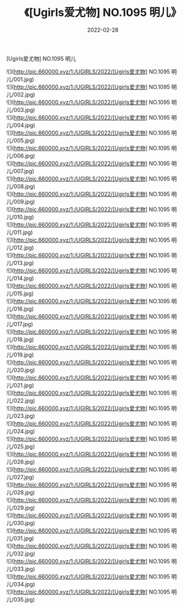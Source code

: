 ﻿---
layout: post
title:  《[Ugirls爱尤物] NO.1095 明儿》
date:   2022-02-28
img: http://pic.660000.xyz/1:/UGIRLS/2022/[Ugirls爱尤物] NO.1095 明儿/000.jpg
categories: [美女, 清纯, 唯美]
---

[Ugirls爱尤物] NO.1095 明儿

 ![](http://pic.660000.xyz/1:/UGIRLS/2022/[Ugirls爱尤物] NO.1095 明儿/001.jpg) <br>![](http://pic.660000.xyz/1:/UGIRLS/2022/[Ugirls爱尤物] NO.1095 明儿/002.jpg) <br>![](http://pic.660000.xyz/1:/UGIRLS/2022/[Ugirls爱尤物] NO.1095 明儿/003.jpg) <br>![](http://pic.660000.xyz/1:/UGIRLS/2022/[Ugirls爱尤物] NO.1095 明儿/004.jpg) <br>![](http://pic.660000.xyz/1:/UGIRLS/2022/[Ugirls爱尤物] NO.1095 明儿/005.jpg) <br>![](http://pic.660000.xyz/1:/UGIRLS/2022/[Ugirls爱尤物] NO.1095 明儿/006.jpg) <br>![](http://pic.660000.xyz/1:/UGIRLS/2022/[Ugirls爱尤物] NO.1095 明儿/007.jpg) <br>![](http://pic.660000.xyz/1:/UGIRLS/2022/[Ugirls爱尤物] NO.1095 明儿/008.jpg) <br>![](http://pic.660000.xyz/1:/UGIRLS/2022/[Ugirls爱尤物] NO.1095 明儿/009.jpg) <br>![](http://pic.660000.xyz/1:/UGIRLS/2022/[Ugirls爱尤物] NO.1095 明儿/010.jpg) <br>![](http://pic.660000.xyz/1:/UGIRLS/2022/[Ugirls爱尤物] NO.1095 明儿/011.jpg) <br>![](http://pic.660000.xyz/1:/UGIRLS/2022/[Ugirls爱尤物] NO.1095 明儿/012.jpg) <br>![](http://pic.660000.xyz/1:/UGIRLS/2022/[Ugirls爱尤物] NO.1095 明儿/013.jpg) <br>![](http://pic.660000.xyz/1:/UGIRLS/2022/[Ugirls爱尤物] NO.1095 明儿/014.jpg) <br>![](http://pic.660000.xyz/1:/UGIRLS/2022/[Ugirls爱尤物] NO.1095 明儿/015.jpg) <br>![](http://pic.660000.xyz/1:/UGIRLS/2022/[Ugirls爱尤物] NO.1095 明儿/016.jpg) <br>![](http://pic.660000.xyz/1:/UGIRLS/2022/[Ugirls爱尤物] NO.1095 明儿/017.jpg) <br>![](http://pic.660000.xyz/1:/UGIRLS/2022/[Ugirls爱尤物] NO.1095 明儿/018.jpg) <br>![](http://pic.660000.xyz/1:/UGIRLS/2022/[Ugirls爱尤物] NO.1095 明儿/019.jpg) <br>![](http://pic.660000.xyz/1:/UGIRLS/2022/[Ugirls爱尤物] NO.1095 明儿/020.jpg) <br>![](http://pic.660000.xyz/1:/UGIRLS/2022/[Ugirls爱尤物] NO.1095 明儿/021.jpg) <br>![](http://pic.660000.xyz/1:/UGIRLS/2022/[Ugirls爱尤物] NO.1095 明儿/022.jpg) <br>![](http://pic.660000.xyz/1:/UGIRLS/2022/[Ugirls爱尤物] NO.1095 明儿/023.jpg) <br>![](http://pic.660000.xyz/1:/UGIRLS/2022/[Ugirls爱尤物] NO.1095 明儿/024.jpg) <br>![](http://pic.660000.xyz/1:/UGIRLS/2022/[Ugirls爱尤物] NO.1095 明儿/025.jpg) <br>![](http://pic.660000.xyz/1:/UGIRLS/2022/[Ugirls爱尤物] NO.1095 明儿/026.jpg) <br>![](http://pic.660000.xyz/1:/UGIRLS/2022/[Ugirls爱尤物] NO.1095 明儿/027.jpg) <br>![](http://pic.660000.xyz/1:/UGIRLS/2022/[Ugirls爱尤物] NO.1095 明儿/028.jpg) <br>![](http://pic.660000.xyz/1:/UGIRLS/2022/[Ugirls爱尤物] NO.1095 明儿/029.jpg) <br>![](http://pic.660000.xyz/1:/UGIRLS/2022/[Ugirls爱尤物] NO.1095 明儿/030.jpg) <br>![](http://pic.660000.xyz/1:/UGIRLS/2022/[Ugirls爱尤物] NO.1095 明儿/031.jpg) <br>![](http://pic.660000.xyz/1:/UGIRLS/2022/[Ugirls爱尤物] NO.1095 明儿/032.jpg) <br>![](http://pic.660000.xyz/1:/UGIRLS/2022/[Ugirls爱尤物] NO.1095 明儿/033.jpg) <br>![](http://pic.660000.xyz/1:/UGIRLS/2022/[Ugirls爱尤物] NO.1095 明儿/034.jpg) <br>![](http://pic.660000.xyz/1:/UGIRLS/2022/[Ugirls爱尤物] NO.1095 明儿/035.jpg) <br>